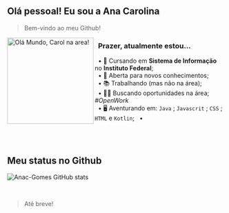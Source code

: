 ## Olá pessoal! Eu sou a Ana Carolina 

> Bem-vindo ao meu Github!

<div>
<img alt="Olá Mundo, Carol na area!" src="https://i.imgur.com/gFsDG2y.gif" align="left" height="200" width="200" />
</div> 

<h3> &nbsp; Prazer, atualmente estou...</h3>

&nbsp;  • 📘 Cursando em **Sistema de Informação** no **Instituto Federal**; <br>
&nbsp;  • 🧾 Aberta para novos conhecimentos; <br>
&nbsp;  • 📚 Trabalhando (mas não na área); <br>
&nbsp;  • 👩‍💻 Buscando oportunidades na área; *#OpenWork* <br>
&nbsp;  • 🖥️ Aventurando em:
<code>Java</code> ; <code>Javascrit</code> ; <code>CSS</code> ; <code>HTML</code> e <code>Kotlin</code>;
&nbsp;  • 

<br>
<br>

## Meu status no Github
![Anac-Gomes GitHub stats](https://github-readme-stats.vercel.app/api?username=carolsgomes&show_icons=true&bg_color=232323&title_color=BBFFFF&text_color=9C9C9C&icon_color=6A5ACD&border_color=FFFFFF)

<br>

> Até breve!
